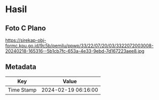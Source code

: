# Hasil

## Foto C Plano

https://sirekap-obj-formc.kpu.go.id/9c5b/pemilu/ppwp/33/22/07/20/03/3322072003008-20240218-165316--5b1cb7fc-653a-4e33-9ebd-7d167223aee8.jpg


## Metadata

| Key        | Value               |
| ---------- | ------------------- |
| Time Stamp | 2024-02-19 06:16:00 |




